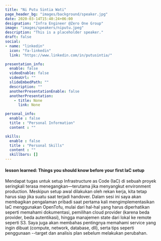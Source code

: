 ```yaml
---
title: "Ni Putu Sintia Wati"
page_header_bg: "images/background/speaker.jpg"
date: 2020-03-14T15:40:24+06:00
designation: "Infra Engineer @Zero One Group"
image: "images/speakers/niputu.jpeg"
description: "This is a placeholder speaker."
draft: false
social:
- name: "linkedin"
  icon: "fa-linkedin"
  link: "https://www.linkedin.com/in/putusintia/"

presentation_info:
  enable: false
  videoEnable: false
  videoUrl: ""
  slideEmbedPath: ""
  description: ""
  anotherPresentationEnable: false
  anotherPresentation:
    - title: None
      link: None

personal_info:
  enable : false
  title : "Personal Information"
  content : ""

skills:
  enable : false
  title : "Personal Skills"
  content : ""
  skillbars: []
---
```


#### lesson learned: Things you should know before your first IaC setup

Mendapat tugas untuk setup Infrastructure as Code (IaC) di sebuah proyek seringkali terasa menegangkan—terutama jika menyangkut environment production. Meskipun setup awal dilakukan oleh rekan kerja, kita tetap harus siap jika suatu saat terjadi handover. Dalam sesi ini saya akan membagikan pengalaman pribadi saat pertama kali mengimplementasikan IaC menggunakan OpenTofu, mulai dari hal-hal yang harus diperhatikan seperti memahami dokumentasi, pemilihan cloud provider (karena beda provider, beda autentikasi), hingga manajemen state dari lokal ke remote seperti S3. Saya juga akan membahas pentingnya memahami service yang ingin dibuat (compute, network, database, dll), serta tips seperti penggunaan --target dan analisis plan sebelum melakukan perubahan.
